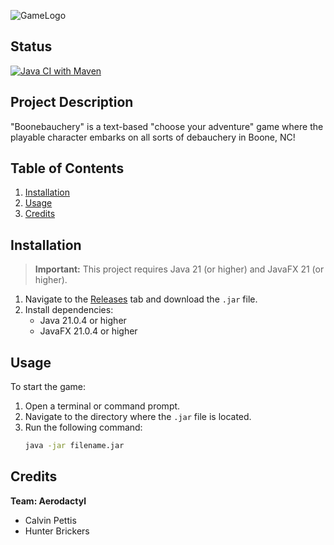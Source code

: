 ![GameLogo](https://github.com/ASU-Software-Engineering/aerodactyl-fall-2024/blob/main/src/main/resources/assets/Logo/logo3big.png)

## Status
[![Java CI with Maven](https://github.com/ASU-Software-Engineering/aerodactyl-fall-2024/actions/workflows/maven.yml/badge.svg)](https://github.com/ASU-Software-Engineering/aerodactyl-fall-2024/actions/workflows/maven.yml)

## Project Description
"Boonebauchery" is a text-based "choose your adventure" game where the playable character embarks on all sorts of debauchery in Boone, NC!

## Table of Contents
1. [Installation](#installation)
2. [Usage](#usage)
3. [Credits](#credits)

## Installation
> **Important:** This project requires Java 21 (or higher) and JavaFX 21 (or higher).

1. Navigate to the [Releases](https://github.com/ASU-Software-Engineering/aerodactyl-fall-2024/releases) tab and download the `.jar` file.
2. Install dependencies:
   - Java 21.0.4 or higher
   - JavaFX 21.0.4 or higher

## Usage
To start the game:
1. Open a terminal or command prompt.
2. Navigate to the directory where the `.jar` file is located.
3. Run the following command:
   ```bash
   java -jar filename.jar

## Credits
**Team: Aerodactyl**
- Calvin Pettis
- Hunter Brickers

